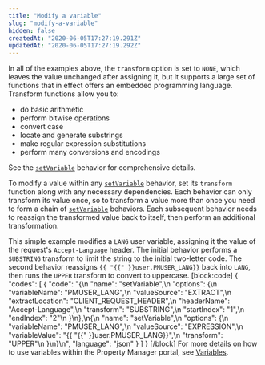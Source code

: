```yaml
---
title: "Modify a variable"
slug: "modify-a-variable"
hidden: false
createdAt: "2020-06-05T17:27:19.291Z"
updatedAt: "2020-06-05T17:27:19.292Z"
---
```

In all of the examples above, the `transform` option is set to `NONE`,
which leaves the value unchanged after assigning it, but it supports a
large set of functions that in effect offers an embedded programming
language. Transform functions allow you to:

- do basic arithmetic
- perform bitwise operations
- convert case
- locate and generate substrings
- make regular expression substitutions
- perform many conversions and encodings

See the
[`setVariable`]({{base.url}}/{{page.language}}/api/core_features/property_manager/vlatest.html#setvariable)
behavior for comprehensive details.

To modify a value within any
[`setVariable`]({{base.url}}/{{page.language}}/api/core_features/property_manager/vlatest.html#setvariable)
behavior, set its `transform` function along with any necessary
dependencies. Each behavior can only transform its value once, so to
transform a value more than once you need to form a chain of
[`setVariable`]({{base.url}}/{{page.language}}/api/core_features/property_manager/vlatest.html#setvariable)
behaviors. Each subsequent behavior needs to reassign the transformed
value back to itself, then perform an additional transformation.

This simple example modifies a `LANG` user variable, assigning it the
value of the request's `Accept-Language` header. The initial behavior
performs a `SUBSTRING` transform to limit the string to the initial
two-letter code. The second behavior reassigns `{{ "{{" }}user.PMUSER_LANG}}`
back into `LANG`, then runs the `UPPER` transform to convert to
uppercase.
[block:code]
{
  "codes": [
    {
      "code": "{\n    \"name\": \"setVariable\",\n    \"options\": {\n        \"variableName\": \"PMUSER_LANG\",\n        \"valueSource\": \"EXTRACT\",\n        \"extractLocation\": \"CLIENT_REQUEST_HEADER\",\n        \"headerName\": \"Accept-Language\",\n        \"transform\": \"SUBSTRING\",\n        \"startIndex\": \"1\",\n        \"endIndex\": \"2\"\n    }\n},\n{\n    \"name\": \"setVariable\",\n    \"options\": {\n        \"variableName\": \"PMUSER_LANG\",\n        \"valueSource\": \"EXPRESSION\",\n        \"variableValue\": \"{{ \"{{\" }}user.PMUSER_LANG}}\",\n        \"transform\": \"UPPER\"\n    }\n}\n",
      "language": "json"
    }
  ]
}
[/block]
For more details on how to use variables within the Property Manager
portal, see
[Variables](https://control.akamai.com/dl/rd/propmgr/PropMgr_CSH.htm#1151).
